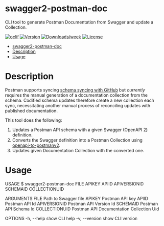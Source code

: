 # swagger2-postman-doc

CLI tool to generate Postman Documentation from Swagger and update a Collection.

[![oclif](https://img.shields.io/badge/cli-oclif-brightgreen.svg)](https://oclif.io)
[![Version](https://img.shields.io/npm/v/swagger2-postman-doc.svg)](https://npmjs.org/package/swagger2-postman-doc)
[![Downloads/week](https://img.shields.io/npm/dw/swagger2-postman-doc.svg)](https://npmjs.org/package/swagger2-postman-doc)
[![License](https://img.shields.io/npm/l/swagger2-postman-doc.svg)](https://github.com/auzwang/swagger2-postman-doc/blob/master/package.json)

<!-- toc -->

- [swagger2-postman-doc](#swagger2-postman-doc)
- [Description](#description)
- [Usage](#usage)
<!-- tocstop -->

# Description

<!-- description -->

Postman supports syncing [schema syncing with GitHub](https://learning.postman.com/docs/integrations/available-integrations/github/#syncing-your-api-schemas-on-github)
but _currently_ requires the manual generation of a documentation collection from the
schema. Codified schema updates therefore create a new collection each sync, necessitating
another manual process of reconciling updates with published documentation.

This tool does the following:

1. Updates a Postman API schema with a given Swagger (OpenAPI 2) definition.
2. Converts the Swagger definition into a Postman Collection using [openapi-to-postmanv2](https://github.com/postmanlabs/openapi-to-postman).
3. Updates given Documentation Collection with the converted one.

<!-- descriptionstop -->

# Usage

USAGE
\$ swagger2-postman-doc FILE APIKEY APIID APIVERSIONID SCHEMAID COLLECTIONUID

ARGUMENTS
FILE Path to Swagger file
APIKEY Postman API key
APIID Postman API Id
APIVERSIONID Postman API Version Id
SCHEMAID Postman API Schema Id
COLLECTIONUID Postman API Documentation Collection Uid

OPTIONS
-h, --help show CLI help
-v, --version show CLI version
